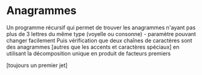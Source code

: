 # Anagrammes

Un programme récursif qui permet de trouver les anagrammes n'ayant pas plus de 3 lettres du même type (voyelle ou consonne) - paramètre pouvant changer facilement
Puis vérification que deux chaînes de caractères sont des anagrammes [autres que les accents et caractères spéciaux] en utilisant la décomposition unique en produit de facteurs premiers

[toujours un premier jet]
